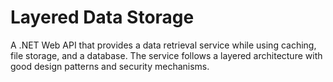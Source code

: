 # Layered Data Storage
 A .NET Web API that provides a data retrieval service while using caching, file storage, and a database. The service follows a layered architecture with good design patterns and security mechanisms.
